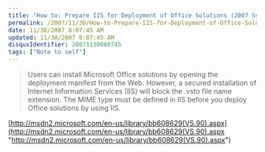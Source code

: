 ```yaml
---
title: "How to: Prepare IIS for Deployment of Office Solutions (2007 System)"
permalink: /2007/11/30/How-to-Prepare-IIS-for-Deployment-of-Office-Solutions-(2007-System)/
date: 11/30/2007 8:07:45 AM
updated: 11/30/2007 8:07:45 AM
disqusIdentifier: 20071130080745
tags: ["Note to self"]
---
```

> Users can install Microsoft Office solutions by opening the deployment manifest from the Web. However, a secured installation of Internet Information Services (IIS) will block the .vsto file name extension. The MIME type must be defined in IIS before you deploy Office solutions by using IIS.

[http://msdn2.microsoft.com/en-us/library/bb608629(VS.90).aspx](http://msdn2.microsoft.com/en-us/library/bb608629(VS.90).aspx "http://msdn2.microsoft.com/en-us/library/bb608629(VS.90).aspx")
